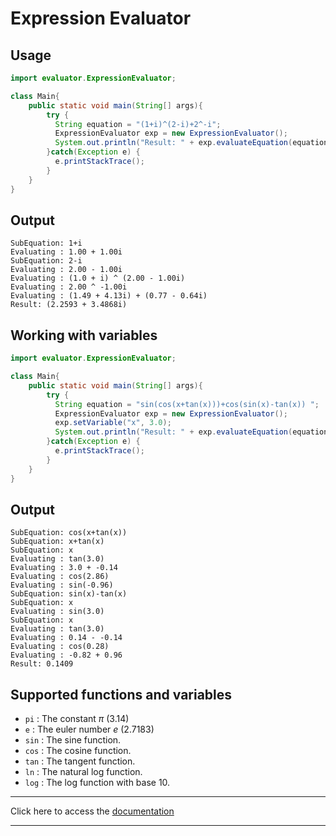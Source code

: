 # Expression Evaluator
## Usage
```java
import evaluator.ExpressionEvaluator;

class Main{
    public static void main(String[] args){
        try {
          String equation = "(1+i)^(2-i)+2^-i";
          ExpressionEvaluator exp = new ExpressionEvaluator();
          System.out.println("Result: " + exp.evaluateEquation(equation, 4, true));
      	}catch(Exception e) {
          e.printStackTrace();
      	}
    }
}
```
## Output
```
SubEquation: 1+i
Evaluating : 1.00 + 1.00i
SubEquation: 2-i
Evaluating : 2.00 - 1.00i
Evaluating : (1.0 + i) ^ (2.00 - 1.00i)
Evaluating : 2.00 ^ -1.00i
Evaluating : (1.49 + 4.13i) + (0.77 - 0.64i)
Result: (2.2593 + 3.4868i)
```
## Working with variables
```java
import evaluator.ExpressionEvaluator;

class Main{
    public static void main(String[] args){
        try {
          String equation = "sin(cos(x+tan(x)))+cos(sin(x)-tan(x)) ";
          ExpressionEvaluator exp = new ExpressionEvaluator();
          exp.setVariable("x", 3.0);
          System.out.println("Result: " + exp.evaluateEquation(equation, 4, true));
      	}catch(Exception e) {
          e.printStackTrace();
      	}
    }
}
```
## Output
```
SubEquation: cos(x+tan(x))
SubEquation: x+tan(x)
SubEquation: x
Evaluating : tan(3.0)
Evaluating : 3.0 + -0.14
Evaluating : cos(2.86)
Evaluating : sin(-0.96)
SubEquation: sin(x)-tan(x)
SubEquation: x
Evaluating : sin(3.0)
SubEquation: x
Evaluating : tan(3.0)
Evaluating : 0.14 - -0.14
Evaluating : cos(0.28)
Evaluating : -0.82 + 0.96
Result: 0.1409
```
## Supported functions and variables
- `pi` : The constant $\pi$ (3.14)
- `e` : The euler number $e$ (2.7183)
- `sin` : The sine function.
- `cos` : The cosine function.
- `tan` : The tangent function.
- `ln` : The natural log function.
- `log` : The log function with base 10.
***
Click here to access the [documentation](https://darkmortal.github.io/Expression-Evaluator/)
***
